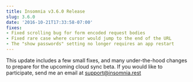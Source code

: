 ```yaml
---
title: Insomnia v3.6.0 Release
slug: 3.6.0
date: '2016-10-21T17:33:58-07:00'
fixes:
- Fixed scrolling bug for form encoded request bodies
- Fixed rare case where cursor would jump to the end of the URL
- The "show passwords" setting no longer requires an app restart
---
```


This update includes a few small fixes, and many under-the-hood changes to 
prepare for the upcoming cloud sync beta. If you would like to participate, send 
me an email at support@insomnia.rest

